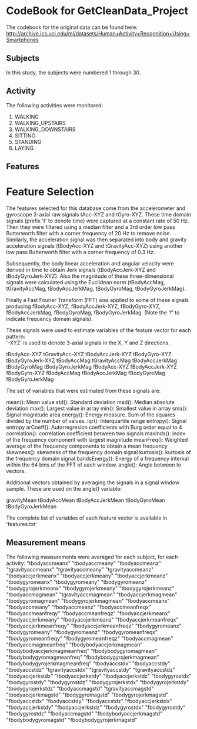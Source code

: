 # CodeBook for GetCleanData_Project

The codebook for the original data can be found here:
http://archive.ics.uci.edu/ml/datasets/Human+Activity+Recognition+Using+Smartphones

## Subjects
In this study, the subjects were numbered 1 through 30.

## Activity
The following activities were monitored:
<ol>
<li>WALKING
<li>WALKING_UPSTAIRS
<li>WALKING_DOWNSTAIRS
<li>SITTING
<li>STANDING
<li>LAYING
</ol>

## Features
Feature Selection 
=================

The features selected for this database come from the accelerometer and gyroscope 3-axial raw signals tAcc-XYZ and tGyro-XYZ. These time domain signals (prefix 't' to denote time) were captured at a constant rate of 50 Hz. Then they were filtered using a median filter and a 3rd order low pass Butterworth filter with a corner frequency of 20 Hz to remove noise. Similarly, the acceleration signal was then separated into body and gravity acceleration signals (tBodyAcc-XYZ and tGravityAcc-XYZ) using another low pass Butterworth filter with a corner frequency of 0.3 Hz. 

Subsequently, the body linear acceleration and angular velocity were derived in time to obtain Jerk signals (tBodyAccJerk-XYZ and tBodyGyroJerk-XYZ). Also the magnitude of these three-dimensional signals were calculated using the Euclidean norm (tBodyAccMag, tGravityAccMag, tBodyAccJerkMag, tBodyGyroMag, tBodyGyroJerkMag). 

Finally a Fast Fourier Transform (FFT) was applied to some of these signals producing fBodyAcc-XYZ, fBodyAccJerk-XYZ, fBodyGyro-XYZ, fBodyAccJerkMag, fBodyGyroMag, fBodyGyroJerkMag. (Note the 'f' to indicate frequency domain signals). 

These signals were used to estimate variables of the feature vector for each pattern:  
'-XYZ' is used to denote 3-axial signals in the X, Y and Z directions.

tBodyAcc-XYZ
tGravityAcc-XYZ
tBodyAccJerk-XYZ
tBodyGyro-XYZ
tBodyGyroJerk-XYZ
tBodyAccMag
tGravityAccMag
tBodyAccJerkMag
tBodyGyroMag
tBodyGyroJerkMag
fBodyAcc-XYZ
fBodyAccJerk-XYZ
fBodyGyro-XYZ
fBodyAccMag
fBodyAccJerkMag
fBodyGyroMag
fBodyGyroJerkMag

The set of variables that were estimated from these signals are: 

mean(): Mean value
std(): Standard deviation
mad(): Median absolute deviation 
max(): Largest value in array
min(): Smallest value in array
sma(): Signal magnitude area
energy(): Energy measure. Sum of the squares divided by the number of values. 
iqr(): Interquartile range 
entropy(): Signal entropy
arCoeff(): Autorregresion coefficients with Burg order equal to 4
correlation(): correlation coefficient between two signals
maxInds(): index of the frequency component with largest magnitude
meanFreq(): Weighted average of the frequency components to obtain a mean frequency
skewness(): skewness of the frequency domain signal 
kurtosis(): kurtosis of the frequency domain signal 
bandsEnergy(): Energy of a frequency interval within the 64 bins of the FFT of each window.
angle(): Angle between to vectors.

Additional vectors obtained by averaging the signals in a signal window sample. These are used on the angle() variable:

gravityMean
tBodyAccMean
tBodyAccJerkMean
tBodyGyroMean
tBodyGyroJerkMean

The complete list of variables of each feature vector is available in 'features.txt'

## Measurement means
The following measurements were averaged for each subject, for each activity:
"tbodyaccmeanx"
"tbodyaccmeany"
"tbodyaccmeanz"
"tgravityaccmeanx"
"tgravityaccmeany"
"tgravityaccmeanz"
"tbodyaccjerkmeanx"
"tbodyaccjerkmeany"
"tbodyaccjerkmeanz"
"tbodygyromeanx"
"tbodygyromeany"
"tbodygyromeanz"
"tbodygyrojerkmeanx"
"tbodygyrojerkmeany"
"tbodygyrojerkmeanz"
"tbodyaccmagmean"
"tgravityaccmagmean"
"tbodyaccjerkmagmean"
"tbodygyromagmean"
"tbodygyrojerkmagmean"
"fbodyaccmeanx"
"fbodyaccmeany"
"fbodyaccmeanz"
"fbodyaccmeanfreqx"
"fbodyaccmeanfreqy"
"fbodyaccmeanfreqz"
"fbodyaccjerkmeanx"
"fbodyaccjerkmeany"
"fbodyaccjerkmeanz"
"fbodyaccjerkmeanfreqx"
"fbodyaccjerkmeanfreqy"
"fbodyaccjerkmeanfreqz"
"fbodygyromeanx"
"fbodygyromeany"
"fbodygyromeanz"
"fbodygyromeanfreqx"
"fbodygyromeanfreqy"
"fbodygyromeanfreqz"
"fbodyaccmagmean"
"fbodyaccmagmeanfreq"
"fbodybodyaccjerkmagmean"
"fbodybodyaccjerkmagmeanfreq"
"fbodybodygyromagmean"
"fbodybodygyromagmeanfreq"
"fbodybodygyrojerkmagmean"
"fbodybodygyrojerkmagmeanfreq"
"tbodyaccstdx"
"tbodyaccstdy"
"tbodyaccstdz"
"tgravityaccstdx"
"tgravityaccstdy"
"tgravityaccstdz"
"tbodyaccjerkstdx"
"tbodyaccjerkstdy"
"tbodyaccjerkstdz"
"tbodygyrostdx"
"tbodygyrostdy"
"tbodygyrostdz"
"tbodygyrojerkstdx"
"tbodygyrojerkstdy"
"tbodygyrojerkstdz"
"tbodyaccmagstd"
"tgravityaccmagstd"
"tbodyaccjerkmagstd"
"tbodygyromagstd"
"tbodygyrojerkmagstd"
"fbodyaccstdx"
"fbodyaccstdy"
"fbodyaccstdz"
"fbodyaccjerkstdx"
"fbodyaccjerkstdy"
"fbodyaccjerkstdz"
"fbodygyrostdx"
"fbodygyrostdy"
"fbodygyrostdz"
"fbodyaccmagstd"
"fbodybodyaccjerkmagstd"
"fbodybodygyromagstd"
"fbodybodygyrojerkmagstd"
